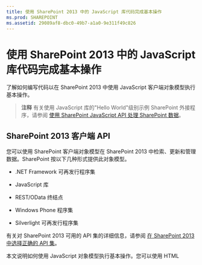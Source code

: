```yaml
---
title: 使用 SharePoint 2013 中的 JavaScript 库代码完成基本操作
ms.prod: SHAREPOINT
ms.assetid: 29089af8-dbc0-49b7-a1a0-9e311f49c826
---
```



# 使用 SharePoint 2013 中的 JavaScript 库代码完成基本操作
了解如何编写代码以在 SharePoint 2013 中使用 JavaScript 客户端对象模型执行基本操作。
> **注释**
> 有关使用 JavaScript 库的"Hello World"级别示例 SharePoint 外接程序，请参阅 [使用 SharePoint JavaScript API 处理 SharePoint 数据](use-the-sharepoint-javascript-apis-to-work-with-sharepoint-data.md)。 
  
    
    


## SharePoint 2013 客户端 API
<a name="ClientAPIs"> </a>

您可以使用 SharePoint 客户端对象模型在 SharePoint 2013 中检索、更新和管理数据。SharePoint 按以下几种形式提供此对象模型。
  
    
    

- .NET Framework 可再发行程序集
    
  
- JavaScript 库
    
  
- REST/OData 终结点
    
  
- Windows Phone 程序集
    
  
- Silverlight 可再发行程序集
    
  
有关对 SharePoint 2013 可用的 API 集的详细信息，请参阅 [在 SharePoint 2013 中选择正确的 API 集](http://msdn.microsoft.com/library/f36645da-77c5-47f1-a2ca-13d4b62b320d%28Office.15%29.aspx)。
  
    
    
本文说明如何使用 JavaScript 对象模型执行基本操作。您可以使用 HTML <script> 标记添加对此对象模型的引用。有关如何使用其他客户端 API 的信息，请参阅：
  
    
    

-  [使用 SharePoint 2013 客户端库代码完成基本操作](complete-basic-operations-using-sharepoint-2013-client-library-code.md)
    
  
-  [使用 SharePoint 2013 REST 终结点完成基本操作](complete-basic-operations-using-sharepoint-2013-rest-endpoints.md)
    
  
-  [构建访问 SharePoint 2013 的 Windows Phone 应用程序](http://msdn.microsoft.com/library/36681335-f772-4499-8445-f94481bc18e7%28Office.15%29.aspx)
    
  
-  [使用 Silverlight 对象模型](http://msdn.microsoft.com/library/cea7829d-f360-4052-8b76-91d90bcefd2a%28Office.15%29.aspx)
    
  

## 在 SharePoint 2013 中使用 JavaScript 客户端对象模型执行基本任务
<a name="BasicOps_SPJSOMOps"> </a>

以下几节说明了可以编程方式完成的任务，还包括演示这些操作的 JavaScript 代码示例。
  
    
    
在创建云托管的加载项时，您可以使用 HTML <script> 标记添加对此对象模型的引用。建议您引用主机 Web，因为并不是云托管的加载项中的每个方案中都包含加载项 Web。如果使用 **{StandardTokens}** 令牌，则可以从 _SPHostUrl_ 查询字符串参数检索主机 Web URL。如果使用 **{HostUrl}** 令牌，则还可以使用自定义的查询字符串参数。在获得主机 Web URL 后，您必须使用 JavaScript 代码动态创建对此对象模型的引用。
  
    
    
以下代码示例执行下列任务来添加对 JavaScript 对象模型的引用：
  
    
    

- 引用 Microsoft 内容交付网络 (CDN) 中的 AJAX 库。
    
  
- 引用 Microsoft CDN 中的 jQuery 库。
    
  
- 从查询字符串中提取主机 Web URL。
    
  
- 通过在 jQuery 中使用 **getScript** 函数加载 SP.Runtime.js 和 SP.js 文件。加载这些文件后，您的程序便具有对 SharePoint JavaScript 对象模型的访问权。
    
  
- 继续 **execOperation** 函数中的流。
    
  



```

<script
    src="//ajax.aspnetcdn.com/ajax/4.0/1/MicrosoftAjax.js" 
    type="text/javascript">
</script>
<script
    type="text/javascript"
    src="//ajax.aspnetcdn.com/ajax/jQuery/jquery-1.7.2.min.js">
</script>
<script type="text/javascript">
    var hostweburl;

    // Load the required SharePoint libraries.
    $(document).ready(function () {

        // Get the URI decoded URLs.
        hostweburl =
            decodeURIComponent(
                getQueryStringParameter("SPHostUrl")
        );

        // The js files are in a URL in the form:
        // web_url/_layouts/15/resource_file
        var scriptbase = hostweburl + "/_layouts/15/";

        // Load the js files and continue to
        // the execOperation function.
        $.getScript(scriptbase + "SP.Runtime.js",
            function () {
                $.getScript(scriptbase + "SP.js", execOperation);
            }
        );
    });

    // Function to execute basic operations.
    function execOperation() {

        // Continue your program flow here.

    }

    // Function to retrieve a query string value.
    // For production purposes you may want to use
    // a library to handle the query string.
    function getQueryStringParameter(paramToRetrieve) {
        var params =
            document.URL.split("?")[1].split("&amp;");
        var strParams = "";
        for (var i = 0; i < params.length; i = i + 1) {
            var singleParam = params[i].split("=");
            if (singleParam[0] == paramToRetrieve)
                return singleParam[1];
        }
    }
</script>

```

在创建 SharePoint 托管的加载项时，您可以使用 HTML <script> 标记添加对此对象模型的引用。SharePoint 托管的加载项中的加载项 Web 允许您使用相对路径来引用使用 JavaScript 对象模型所需的文件。
  
    
    
以下标记执行下列任务来添加对 JavaScript 对象模型的引用：
  
    
    

- 引用 Microsoft CDN 中的 AJAX 库。
    
  
- 通过使用相对于加载项 Web 的 URL 引用 SP.Runtime.js 文件。
    
  
- 通过使用相对于加载项 Web 的 URL 引用 SP.js 文件。
    
  



```

<script
    src="//ajax.aspnetcdn.com/ajax/4.0/1/MicrosoftAjax.js" 
    type="text/javascript">
</script>
<script 
    type="text/javascript" 
    src="/_layouts/15/sp.runtime.js">
</script>
<script 
    type="text/javascript" 
    src="/_layouts/15/sp.js">
</script>
<script type="text/javascript">

    // Continue your program flow here.

</script>
```


## SharePoint 网站任务
<a name="BasicOps_SPWebTasks"> </a>

若要通过 JavaScript 使用网站，应首先使用 **ClientContext(serverRelativeUrl)** 构造函数并传递 URL 或 URI 以返回特定请求上下文。
  
    
    

### 检索网站的属性

使用 **ClientContext** 类的 web 属性指定位于指定上下文 URL 处的网站对象的属性。通过 **load(clientObject)** 方法加载网站对象，然后调用 **executeQueryAsync(succeededCallback, failedCallback)** 后，将会获取对该网站的所有属性的访问权限。下面的示例显示指定网站的标题和说明，尽管在加载网站对象和执行查询后返回的所有其他属性默认情况下都将变为可用。
  
    
    

```

function retrieveWebSite(siteUrl) {
    var clientContext = new SP.ClientContext(siteUrl);
    this.oWebsite = clientContext.get_web();

    clientContext.load(this.oWebsite);

    clientContext.executeQueryAsync(
        Function.createDelegate(this, this.onQuerySucceeded), 
        Function.createDelegate(this, this.onQueryFailed)
    );
}

function onQuerySucceeded(sender, args) {
    alert('Title: ' + this.oWebsite.get_title() + 
        ' Description: ' + this.oWebsite.get_description());
}
    
function onQueryFailed(sender, args) {
    alert('Request failed. ' + args.get_message() + 
        '\\n' + args.get_stackTrace());
}
```


### 仅检索网站的选定属性

若要减少客户端和服务器之间不必要的数据传输，可能需要仅返回网站对象的指定属性，而不是返回其所有属性。在这种情况下，可将 LINQ 查询或 lambda 表达式语法与 **load(clientObject)** 方法结合使用，以指定从服务器返回哪些属性。在下面的示例中，在调用 **executeQueryAsync(succeededCallback, failedCallback)** 之后，只有网站对象的标题和创建日期是可用的。
  
    
    

```

function retrieveWebSiteProperties(siteUrl) {
    var clientContext = new SP.ClientContext(siteUrl);
    this.oWebsite = clientContext.get_web();

    clientContext.load(this.oWebsite, 'Title', 'Created');

    clientContext.executeQueryAsync(
        Function.createDelegate(this, this.onQuerySucceeded), 
        Function.createDelegate(this, this.onQueryFailed)
    );
}

function onQuerySucceeded(sender, args) {
    alert('Title: ' + this.oWebsite.get_title() + 
        ' Created: ' + this.oWebsite.get_created());
}
    
function onQueryFailed(sender, args) {
    alert('Request failed. ' + args.get_message() + 
        '\\n' + args.get_stackTrace());
}
```


> **注释**
> 如果您尝试访问其他属性，则代码会因其他属性不可用而引发异常。 
  
    
    


### 对网站的属性进行写入

若要修改网站，可设置网站的属性并调用 **update()** 方法，这与服务器对象模型的工作方式相似。但在客户端对象模型中，必须调用 **executeQueryAsync(succeededCallback, failedCallback)** 来请求对您指定的所有命令进行批处理。下面的示例更改指定网站的标题和说明。
  
    
    

```

function updateWebSite(siteUrl) {
    var clientContext = new SP.ClientContext(siteUrl);
    this.oWebsite = clientContext.get_web();

    this.oWebsite.set_title('Updated Web Site');
    this.oWebsite.set_description('This is an updated Web site.');
    this.oWebsite.update();

    clientContext.load(this.oWebsite, 'Title', 'Description');

    clientContext.executeQueryAsync(
        Function.createDelegate(this, this.onQuerySucceeded), 
        Function.createDelegate(this, this.onQueryFailed)
    );
}

function onQuerySucceeded(sender, args) {
    alert('Title: ' + this.oWebsite.get_title() + 
        ' Description: ' + this.oWebsite.get_description());
}
    
function onQueryFailed(sender, args) {
    alert('Request failed. ' + args.get_message() + 
        '\\n' + args.get_stackTrace());
}
```


## SharePoint 列表任务
<a name="BasicOps_SPListTasks"> </a>

通过 JavaScript 使用列表对象与使用网站对象类似。首先使用 **ClientContext(serverRelativeUrl)** 构造函数并传递 URL 或 URI 以返回特定的请求上下文。然后，可以使用 **Web** 类的 **lists** 属性获取网站中列表的集合。
  
    
    

### 检索网站中所有列表的所有属性

若要返回网站的所有列表，可通过 **load(clientObject)** 方法加载列表集合，然后调用 **executeQueryAsync(succeededCallback, failedCallback)**。以下示例显示网站的 URL 以及创建列表的日期和时间。
  
    
    

```

function retrieveAllListProperties(siteUrl) {
    var clientContext = new SP.ClientContext(siteUrl);
    var oWebsite = clientContext.get_web();
    this.collList = oWebsite.get_lists();
    clientContext.load(collList);

    clientContext.executeQueryAsync(
        Function.createDelegate(this, this.onQuerySucceeded), 
        Function.createDelegate(this, this.onQueryFailed)
    );
}

function onQuerySucceeded() {
    var listInfo = '';
    var listEnumerator = collList.getEnumerator();

    while (listEnumerator.moveNext()) {
        var oList = listEnumerator.get_current();
        listInfo += 'Title: ' + oList.get_title() + ' Created: ' + 
            oList.get_created().toString() + '\\n';
    }
    alert(listInfo);
}

function onQueryFailed(sender, args) {
    alert('Request failed. ' + args.get_message() + 
        '\\n' + args.get_stackTrace());
}
```


### 只检索列表的指定属性

上面的示例返回网站中列表的所有属性。若要减少客户端和服务器之间不必要的数据传输，可以使用 LINQ 查询表达式指定要返回的属性。在 JavaScript 中，可以指定 **Include** 作为传递给 **load(clientObject)** 方法的查询字符串的一部分，以便指定要返回的属性。下面的示例使用该方法只返回集合中每个列表的标题和 ID。
  
    
    

```

function retrieveSpecificListProperties(siteUrl) {
    var clientContext = new SP.ClientContext(siteUrl);
    var oWebsite = clientContext.get_web();
    this.collList = oWebsite.get_lists();

    clientContext.load(collList, 'Include(Title, Id)');
    clientContext.executeQueryAsync(
        Function.createDelegate(this, this.onQuerySucceeded), 
        Function.createDelegate(this, this.onQueryFailed)
    );
}

function onQuerySucceeded() {
    var listInfo = '';
    var listEnumerator = collList.getEnumerator();

    while (listEnumerator.moveNext()) {
        var oList = listEnumerator.get_current();
        listInfo += 'Title: ' + oList.get_title() + 
            ' ID: ' + oList.get_id().toString() + '\\n';
    }
    alert(listInfo);
}

function onQueryFailed(sender, args) {
    alert('Request failed. ' + args.get_message() + 
        '\\n' + args.get_stackTrace());
}

```


### 在集合中存储检索到的列表

如以下示例所示，可以使用 **loadQuery(clientObjectCollection, exp)** 方法而不是 **load(clientObject)** 方法来在另一集合中存储返回值，而不是将其存储在 lists 属性中。
  
    
    

```

function retrieveSpecificListPropertiesToCollection(siteUrl) {
    var clientContext = new SP.ClientContext(siteUrl);
    var oWebsite = clientContext.get_web();
    var collList = oWebsite.get_lists();

    this.listInfoCollection = clientContext.loadQuery(collList, 'Include(Title, Id)');
    clientContext.executeQueryAsync(
        Function.createDelegate(this, this.onQuerySucceeded), 
        Function.createDelegate(this, this.onQueryFailed)
    );
}

function onQuerySucceeded() {
    var listInfo = '';

    for (var i = 0; i < this.listInfoCollection.length; i++) {
        var oList = this.listInfoCollection[i];
        listInfo += 'Title: ' + oList.get_title() + 
            ' ID: ' + oList.get_id().toString();
    }
    alert(listInfo.toString());
}

function onQueryFailed(sender, args) {
    alert('Request failed. ' + args.get_message() + 
        '\\n' + args.get_stackTrace());
}
```


### 向列表检索应用筛选器

如以下示例所示，可以将 **Include** 语句嵌套在 JavaScript 查询中，以返回列表及其字段的元数据。该示例返回网站中所有列表的所有字段，并显示其内部名称包含字符串"name"的所有字段的标题和内部名称。
  
    
    

```

function retrieveAllListsAllFields(siteUrl) {
    var clientContext = new SP.ClientContext(siteUrl);
    var oWebsite = clientContext.get_web();
    var collList = oWebsite.get_lists();

    this.listInfoArray = clientContext.loadQuery(collList, 
        'Include(Title,Fields.Include(Title,InternalName))');

    clientContext.executeQueryAsync(
        Function.createDelegate(this, this.onQuerySucceeded), 
        Function.createDelegate(this, this._onQueryFailed)
    );
}

function onQuerySucceeded() {
    var listInfo = '';

    for (var i = 0; i < this.listInfoArray.length; i++) {
        var oList = this.listInfoArray[i];
        var collField = oList.get_fields();
        var fieldEnumerator = collField.getEnumerator();
            
        while (fieldEnumerator.moveNext()) {
            var oField = fieldEnumerator.get_current();
            var regEx = new RegExp('name', 'ig');
            
            if (regEx.test(oField.get_internalName())) {
                listInfo += '\\nList: ' + oList.get_title() + 
                    '\\n\\tField Title: ' + oField.get_title() + 
                    '\\n\\tField Name: ' + oField.get_internalName();
            }
        }
    }
    alert(listInfo);
}

function onQueryFailed(sender, args) {
    alert('Request failed. ' + args.get_message() + 
        '\\n' + args.get_stackTrace());
}

```


## 创建、更新和删除列表
<a name="BasicOps_SPListCRUD"> </a>

通过客户端对象模型创建、更新和删除列表与使用 .NET 客户端对象模型执行这些任务的方式类似，只是在调用 **executeQueryAsync(succeededCallback, failedCallback)** 函数之前，客户端操作不会完成。
  
    
    

### 创建和更新列表

若要使用 JavaScript 创建列表对象，请使用 **ListCreationInformation** 对象定义其属性，然后将该对象传递给 **ListCollection** 对象的 **add(parameters)** 函数。以下示例创建一个新公告列表。
  
    
    

```

function createList(siteUrl) {
    var clientContext = new SP.ClientContext(siteUrl);
    var oWebsite = clientContext.get_web();
    
    var listCreationInfo = new SP.ListCreationInformation();
    listCreationInfo.set_title('My Announcements List');
    listCreationInfo.set_templateType(SP.ListTemplateType.announcements);

    this.oList = oWebsite.get_lists().add(listCreationInfo);

    clientContext.load(oList);
    clientContext.executeQueryAsync(
        Function.createDelegate(this, this.onQuerySucceeded), 
        Function.createDelegate(this, this.onQueryFailed)
    );
}

function onQuerySucceeded() {
    var result = oList.get_title() + ' created.';
    alert(result);
}

function onQueryFailed(sender, args) {
    alert('Request failed. ' + args.get_message() + 
        '\\n' + args.get_stackTrace());
}
```

如果在创建列表后需要更新该列表，可以在调用 **executeQueryAsync(succeededCallback, failedCallback)** 之前设置列表属性并调用 **update()** 函数，下面显示对上一示例所做的修改。
  
    
    



```

.
.
.
.
this.oList = oWebsite.get_lists().add(listCreationInfo);

oList.set_description('New Announcements List');
oList.update();

clientContext.load(oList);
clientContext.executeQueryAsync(
    Function.createDelegate(this, this.onQuerySucceeded), 
    Function.createDelegate(this, this.onQueryFailed)
);
```


### 向列表中添加字段

使用 **FieldCollection** 对象的 **add(field)** 或 **addFieldAsXml(schemaXml, addToDefaultView, options)** 函数向列表的字段集合中添加字段。以下示例创建一个字段，然后在调用 **executeQueryAsync(succeededCallback, failedCallback)** 之前更新该字段。
  
    
    

```

function addFieldToList(siteUrl) {
    var clientContext = new SP.ClientContext(siteUrl);

    var oList = clientContext.get_web().get_lists().getByTitle('Announcements');
    this.oField = oList.get_fields().addFieldAsXml(
        '<Field DisplayName=\\'MyField\\' Type=\\'Number\\' />', 
        true, 
        SP.AddFieldOptions.defaultValue
    );

    var fieldNumber = clientContext.castTo(oField,SP.FieldNumber);
    fieldNumber.set_maximumValue(100);
    fieldNumber.set_minimumValue(35);
    fieldNumber.update();

    clientContext.load(oField);
    clientContext.executeQueryAsync(
        Function.createDelegate(this, this.onQuerySucceeded), 
        Function.createDelegate(this, this.onQueryFailed)
    );
}

function onQuerySucceeded() {
    var result = oField.get_title() + ' added.';
    alert(result);
}

function onQueryFailed(sender, args) {
    alert('Request failed. ' + args.get_message() + 
        '\\n' + args.get_stackTrace());
}
```


### 删除列表

若要删除列表，请调用列表对象的 **deleteObject()** 函数，如下面的示例所示。
  
    
    

```

function deleteList(siteUrl) {
    var clientContext = new SP.ClientContext(siteUrl);
    var oWebsite = clientContext.get_web();
    this.listTitle = 'My Announcements List';

    this.oList = oWebsite.get_lists().getByTitle(listTitle);
    oList.deleteObject();

    clientContext.executeQueryAsync(
        Function.createDelegate(this, this.onQuerySucceeded), 
        Function.createDelegate(this, this.onQueryFailed)
    );
}

function onQuerySucceeded() {
    var result = listTitle + ' deleted.';
    alert(result);
}

function onQueryFailed(sender, args) {
    alert('Request failed. ' + args.get_message() + 
        '\\n' + args.get_stackTrace());
}
```


## 创建、更新和删除文件夹
<a name="BasicOps_FolderTasks"> </a>

可以使用 JavaScript 对象模型，通过操作文件夹来组织您的内容。以下各节说明如何对文件夹执行基本操作。
  
    
    

### 在文档库中创建文件夹

若要创建文件夹，请使用 **ListItemCreationInformation** 对象，将基础对象类型设置为 **SP.FileSystemObjectType.folder**，并将其作为参数传递给 **List** 对象的 **addItem(parameters)** 函数。设置此方法返回的列表项对象的属性，然后调用 **update()** 函数，如以下示例所示。
  
    
    

```

function createFolder(resultpanel) {
    var clientContext;
    var oWebsite;
    var oList;
    var itemCreateInfo;

    clientContext = new SP.ClientContext.get_current();
    oWebsite = clientContext.get_web();
    oList = oWebsite.get_lists().getByTitle("Shared Documents");

    itemCreateInfo = new SP.ListItemCreationInformation();
    itemCreateInfo.set_underlyingObjectType(SP.FileSystemObjectType.folder);
    itemCreateInfo.set_leafName("My new folder!");
    this.oListItem = oList.addItem(itemCreateInfo);
    this.oListItem.set_item("Title", "My new folder!");
    this.oListItem.update();

    clientContext.load(this.oListItem);
    clientContext.executeQueryAsync(
        Function.createDelegate(this, successHandler),
        Function.createDelegate(this, errorHandler)
    );

    function successHandler() {
        resultpanel.innerHTML = "Go to the " +
            "<a href='../Lists/Shared Documents'>document library</a> " +
            "to see your new folder.";
    }

    function errorHandler() {
        resultpanel.innerHTML =
            "Request failed: " + arguments[1].get_message();
    }
}
```


### 在文档库中更新文件夹

若要更新文件夹名称，可以写入 **FileLeafRef** 属性并调用 **update()** 函数，以使更改在您调用 **executeQueryAsync** 方法时生效。
  
    
    

```

function updateFolder(resultpanel) {
    var clientContext;
    var oWebsite;
    var oList;

    clientContext = new SP.ClientContext.get_current();
    oWebsite = clientContext.get_web();
    oList = oWebsite.get_lists().getByTitle("Shared Documents");

    this.oListItem = oList.getItemById(1);
    this.oListItem.set_item("FileLeafRef", "My updated folder");
    this.oListItem.update();

    clientContext.load(this.oListItem);
    clientContext.executeQueryAsync(
        Function.createDelegate(this, successHandler),
        Function.createDelegate(this, errorHandler)
    );

    function successHandler() {
        resultpanel.innerHTML = "Go to the " +
            "<a href='../Lists/Shared Documents'>document library</a> " +
            "to see your updated folder.";
    }

    function errorHandler() {
        resultpanel.innerHTML = "Request failed: " + arguments[1].get_message();
    }
}
```


### 从文档库中删除文件夹

若要删除某文件夹，请对对象调用 **deleteObject()** 函数。下面的示例使用 **getFolderByServerRelativeUrl** 方法从文档库中检索该文件夹，然后删除该项。
  
    
    

```

function deleteFolder(resultpanel) {
    var clientContext;
    var oWebsite;
    var folderUrl;

    clientContext = new SP.ClientContext.get_current();
    oWebsite = clientContext.get_web();

    clientContext.load(oWebsite);
    clientContext.executeQueryAsync(function () {
        folderUrl = oWebsite.get_serverRelativeUrl() + "/Lists/Shared Documents/Folder1";
        this.folderToDelete = oWebsite.getFolderByServerRelativeUrl(folderUrl);
        this.folderToDelete.deleteObject();

        clientContext.executeQueryAsync(
            Function.createDelegate(this, successHandler),
            Function.createDelegate(this, errorHandler)
        );
    }, errorHandler);

    function successHandler() {
        resultpanel.innerHTML = "Go to the " +
            "<a href='../Lists/Shared Documents'>document library</a> " +
            "to make sure the folder is no longer there.";
    }

    function errorHandler() {
        resultpanel.innerHTML = "Request failed: " + arguments[1].get_message();
    }
}
```


## 创建、读取、更新和删除文件
<a name="BasicOps_FileTasks"> </a>

可以使用 JavaScript 对象模型操作文件。以下各节说明如何对文件执行基本操作。
  
    
    

> **注释**
> 只能使用 JavaScript 对象模型处理最大 1.5 MB 的文件。若要上载更大文件，请使用 REST（代表性状态传输）。有关详细信息，请参阅 [](complete-basic-operations-using-sharepoint-2013-rest-endpoints.md#LargeFiles)。 
  
    
    


### 在文档库中创建文件

若要创建文件，请使用 **FileCreationInformation** 对象，设置 URL 属性，并追加内容作为 base64 编码的字节数组，如以下示例所示。
  
    
    

```

function createFile(resultpanel) {
    var clientContext;
    var oWebsite;
    var oList;
    var fileCreateInfo;
    var fileContent;

    clientContext = new SP.ClientContext.get_current();
    oWebsite = clientContext.get_web();
    oList = oWebsite.get_lists().getByTitle("Shared Documents");

    fileCreateInfo = new SP.FileCreationInformation();
    fileCreateInfo.set_url("my new file.txt");
    fileCreateInfo.set_content(new SP.Base64EncodedByteArray());
    fileContent = "The content of my new file";

    for (var i = 0; i < fileContent.length; i++) {
        
        fileCreateInfo.get_content().append(fileContent.charCodeAt(i));
    }

    this.newFile = oList.get_rootFolder().get_files().add(fileCreateInfo);

    clientContext.load(this.newFile);
    clientContext.executeQueryAsync(
        Function.createDelegate(this, successHandler),
        Function.createDelegate(this, errorHandler)
    );

    function successHandler() {
        resultpanel.innerHTML =
            "Go to the " +
            "<a href='../Lists/Shared Documents'>document library</a> " +
            "to see your new file.";
    }

    function errorHandler() {
        resultpanel.innerHTML = "Request failed: " + arguments[1].get_message();
    }
}
```


### 在文档库中读取文件

若要读取某文件的内容，请对该文件的 URL 执行 **GET** 操作，如以下示例所示。
  
    
    

```

function readFile(resultpanel) {
    var clientContext;
    var oWebsite;
    var fileUrl;

    clientContext = new SP.ClientContext.get_current();
    oWebsite = clientContext.get_web();

    clientContext.load(oWebsite);
    clientContext.executeQueryAsync(function () {
        fileUrl = oWebsite.get_serverRelativeUrl() +
            "/Lists/Shared Documents/TextFile1.txt";
        $.ajax({
            url: fileUrl,
            type: "GET"
        })
            .done(Function.createDelegate(this, successHandler))
            .error(Function.createDelegate(this, errorHandler));
    }, errorHandler);

    function successHandler(data) {
        resultpanel.innerHTML =
            "The content of file \\"TextFile1.txt\\": " + data
    }

    function errorHandler() {
        resultpanel.innerHTML =
            "Request failed: " + arguments[2];
    }
}
```


### 在文档库中更新文件

若要更新文件的内容，可以使用 **FileCreationInformation** 对象，并使用 **set_overwrite()** 方法将 overwrite 属性设置为 true，如以下示例所示。
  
    
    

```

function updateFile(resultpanel) {
    var clientContext;
    var oWebsite;
    var oList;
    var fileCreateInfo;
    var fileContent;

    clientContext = new SP.ClientContext.get_current();
    oWebsite = clientContext.get_web();
    oList = oWebsite.get_lists().getByTitle("Shared Documents");

    fileCreateInfo = new SP.FileCreationInformation();
    fileCreateInfo.set_url("TextFile1.txt");
    fileCreateInfo.set_content(new SP.Base64EncodedByteArray());
    fileCreateInfo.set_overwrite(true);
    fileContent = "The updated content of my file";

    for (var i = 0; i < fileContent.length; i++) {

        fileCreateInfo.get_content().append(fileContent.charCodeAt(i));
    }

    this.existingFile = oList.get_rootFolder().get_files().add(fileCreateInfo);

    clientContext.load(this.existingFile);
    clientContext.executeQueryAsync(
        Function.createDelegate(this, successHandler),
        Function.createDelegate(this, errorHandler)
    );

    function successHandler() {
        resultpanel.innerHTML =
            "Go to the " +
            "<a href='../Lists/Shared Documents'>document library</a> " +
            "to see the updated \\"TextFile1.txt\\" file.";
    }

    function errorHandler() {
        resultpanel.innerHTML =
            "Request failed: " + arguments[1].get_message();
    }
}
```


### 从文档库中删除文件

若要删除某文件，请对对象调用 **deleteObject()** 函数。下面的示例使用 **getFileByServerRelativeUrl** 方法从文档库中检索该文件，然后删除该项。
  
    
    

```

function deleteFile(resultpanel) {
    var clientContext;
    var oWebsite;
    var fileUrl;

    clientContext = new SP.ClientContext.get_current();
    oWebsite = clientContext.get_web();

    clientContext.load(oWebsite);
    clientContext.executeQueryAsync(function () {
        fileUrl = oWebsite.get_serverRelativeUrl() +
            "/Lists/Shared Documents/TextFile1.txt";
        this.fileToDelete = oWebsite.getFileByServerRelativeUrl(fileUrl);
        this.fileToDelete.deleteObject();

        clientContext.executeQueryAsync(
            Function.createDelegate(this, successHandler),
            Function.createDelegate(this, errorHandler)
        );
    }, errorHandler);

    function successHandler() {
        resultpanel.innerHTML =
            "Go to the " +
            "<a href='../Lists/Shared Documents'>document library</a> " +
            "to confirm that the \\"TextFile1.txt\\" file has been deleted.";
    }

    function errorHandler() {
        resultpanel.innerHTML = "Request failed: " + arguments[1].get_message();
    }
}
```


## SharePoint 列表项任务
<a name="BasicOps_SPListItemTasks"> </a>

若要使用 JavaScript 返回列表项，可使用 **getItemById(id)** 函数返回单个项，也可使用 **getItems(query)** 函数返回多个项。然后使用 **load(clientObject)** 函数获取代表这些项的列表项对象。
  
    
    

### 从列表检索项

可以使用 **getItems(query)** 函数定义协作应用程序标记语言 (CAML) 查询，以指定要返回哪些项。您可以传递一个未定义的 **CamlQuery** 对象以返回列表中的所有项，也可以使用 **set_viewXml** 函数定义一个 CAML 查询并返回符合特定条件的项。以下示例显示 Announcements 列表中前 100 项的 ID 以及 Title 和 Body 列值，从集合 ID 大于 10 的列表项开始。
  
    
    

```

function retrieveListItems(siteUrl) {
    var clientContext = new SP.ClientContext(siteUrl);
    var oList = clientContext.get_web().get_lists().getByTitle('Announcements');
        
    var camlQuery = new SP.CamlQuery();
    camlQuery.set_viewXml(
        '<View><Query><Where><Geq><FieldRef Name=\\'ID\\'/>' + 
        '<Value Type=\\'Number\\'>1</Value></Geq></Where></Query>' + 
        '<RowLimit>10</RowLimit></View>'
    );
    this.collListItem = oList.getItems(camlQuery);
        
    clientContext.load(collListItem);
    clientContext.executeQueryAsync(
        Function.createDelegate(this, this.onQuerySucceeded), 
        Function.createDelegate(this, this.onQueryFailed)
    ); 
}

function onQuerySucceeded(sender, args) {
    var listItemInfo = '';
    var listItemEnumerator = collListItem.getEnumerator();
        
    while (listItemEnumerator.moveNext()) {
        var oListItem = listItemEnumerator.get_current();
        listItemInfo += '\\nID: ' + oListItem.get_id() + 
            '\\nTitle: ' + oListItem.get_item('Title') + 
            '\\nBody: ' + oListItem.get_item('Body');
    }

    alert(listItemInfo.toString());
}

function onQueryFailed(sender, args) {
    alert('Request failed. ' + args.get_message() + 
        '\\n' + args.get_stackTrace());
}
```


### 使用 Include 方法访问 ListItem 对象的属性

在返回列表项时， **ListItem** 对象的以下四个属性默认情况下不可用： **displayName**、 **effectiveBasePermissions**、 **hasUniqueRoleAssignments** 和 **roleAssignments**。如果您尝试访问其中一个属性，上面的示例将返回 **PropertyOrFieldNotInitializedException**。若要访问这些属性，请将 **Include** 方法用作查询字符串的一部分，如以下示例中所示。
  
    
    

> **注释**
> 当您使用 LINQ 针对客户端对象模型创建查询时，需使用  [LINQ to Objects](http://msdn.microsoft.com/library/bb397919) 而不是 [LINQ to SharePoint](http://msdn.microsoft.com/library/ee535491) 提供程序，只有在对服务器对象模型编写代码时，才能使用 LINQ to SharePoint 提供程序。
  
    
    


```

function retrieveListItemsInclude(siteUrl) {
    var clientContext = new SP.ClientContext(siteUrl);
    var oList = clientContext.get_web().get_lists().getByTitle('Announcements');

    var camlQuery = new SP.CamlQuery();
    camlQuery.set_viewXml('<View><RowLimit>100</RowLimit></View>');
    this.collListItem = oList.getItems(camlQuery);

    clientContext.load(
        collListItem, 
        'Include(Id, DisplayName, HasUniqueRoleAssignments)'
    );
    clientContext.executeQueryAsync(
        Function.createDelegate(this, this.onQuerySucceeded), 
        Function.createDelegate(this, this.onQueryFailed)
    );
}

function onQuerySucceeded(sender, args) {
    var listItemInfo = '';
    var listItemEnumerator = collListItem.getEnumerator();
        
    while (listItemEnumerator.moveNext()) {
        var oListItem = listItemEnumerator.get_current();
        listItemInfo += '\\nID: ' + oListItem.get_id() + 
            '\\nDisplay name: ' + oListItem.get_displayName() + 
            '\\nUnique role assignments: ' + 
            oListItem.get_hasUniqueRoleAssignments();
    }

    alert(listItemInfo.toString());
}

function onQueryFailed(sender, args) {
    alert('Request failed. ' + args.get_message() + 
        '\\n' + args.get_stackTrace());
}

```

因为该示例使用 **Include**，所以在执行查询后，只有指定的属性可用。因此，如果您尝试访问其他未指定的属性，将会收到 **PropertyOrFieldNotInitializedException**。此外，如果您尝试使用 **get_contentType** 或 **get_parentList** 等函数访问包含对象的属性，也会收到该错误。
  
    
    

### 对检索项的限制

SharePoint Foundation 2010 中 JavaScript 对象模型的 **loadQuery(clientObjectCollection, exp)** 方法不支持托管对象模型使用的 LINQ 方法和操作。
  
    
    

## 创建、更新和删除列表项
<a name="BasicOps_SPListItemCRUD"> </a>

通过客户端对象模型对列表项执行创建、更新或删除操作与通过服务器对象模型执行这些操作的方式类似。您可以创建列表项对象，设置其属性，然后更新该对象。若要修改或删除列表项对象，可使用 **ListItemCollection** 对象的 **getById(id)** 函数返回该对象，然后对该方法返回的对象设置属性并调用更新，或者调用对象自己的删除方法。与服务器对象模型不同，只有调用 **to executeQueryAsync(succeededCallback, failedCallback)** 才能终止客户端对象模型中的这些操作，从而使所做更改在服务器上生效。
  
    
    

### 创建列表项

若要创建列表项，可以创建一个 **ListItemCreationInformation** 对象，设置其属性，并将其作为参数传递给 **List** 对象的 **addItem(parameters)** 函数。设置此方法返回的列表项对象的属性，然后调用 **update()** 函数，如以下示例所示。
  
    
    

```

function createListItem(siteUrl) {
    var clientContext = new SP.ClientContext(siteUrl);
    var oList = clientContext.get_web().get_lists().getByTitle('Announcements');
        
    var itemCreateInfo = new SP.ListItemCreationInformation();
    this.oListItem = oList.addItem(itemCreateInfo);
    oListItem.set_item('Title', 'My New Item!');
    oListItem.set_item('Body', 'Hello World!');
    oListItem.update();

    clientContext.load(oListItem);
    clientContext.executeQueryAsync(
        Function.createDelegate(this, this.onQuerySucceeded), 
        Function.createDelegate(this, this.onQueryFailed)
    );
}

function onQuerySucceeded() {
    alert('Item created: ' + oListItem.get_id());
}

function onQueryFailed(sender, args) {
    alert('Request failed. ' + args.get_message() + 
        '\\n' + args.get_stackTrace());
}
```


### 更新列表项

若要设置大多数列表项属性，可以使用列索引器进行工作分配，然后调用 **update()** 函数，以使所做更改在调用 **executeQueryAsync(succeededCallback, failedCallback)** 时生效。下面的示例设置 Announcements 列表中第三项的标题。
  
    
    

```

function updateListItem(siteUrl) {
    var clientContext = new SP.ClientContext(siteUrl);
    var oList = clientContext.get_web().get_lists().getByTitle('Announcements');

    this.oListItem = oList.getItemById(3);
    oListItem.set_item('Title', 'My Updated Title');
    oListItem.update();

    clientContext.executeQueryAsync(
        Function.createDelegate(this, this.onQuerySucceeded), 
        Function.createDelegate(this, this.onQueryFailed)
    );
}

function onQuerySucceeded() {
    alert('Item updated!');
}

function onQueryFailed(sender, args) {
    alert('Request failed. ' + args.get_message() + 
        '\\n' + args.get_stackTrace());
}
```


### 删除列表项

若要删除列表项，请对该对象调用 **deleteObject()** 函数。下面的示例使用 **getItemById(id)** 函数返回列表中的第二项，然后删除该项。SharePoint 保留集合中项的整数 ID，即使这些项已被删除。这样一来，列表中的第二个项可能将整数 2 用作其标识符。如果对不存在的项调用 **deleteObject()** 函数，将返回 **ServerException**。
  
    
    

```

function deleteListItem(siteUrl) {
    this.itemId = 2;
    var clientContext = new SP.ClientContext(siteUrl);
    var oList = clientContext.get_web().get_lists().getByTitle('Announcements');
    this.oListItem = oList.getItemById(itemId);
    oListItem.deleteObject();

    clientContext.executeQueryAsync(
        Function.createDelegate(this, this.onQuerySucceeded), 
        Function.createDelegate(this, this.onQueryFailed)
    );
}

function onQuerySucceeded() {
    alert('Item deleted: ' + itemId);
}

function onQueryFailed(sender, args) {
    alert('Request failed. ' + args.get_message() + 
        '\\n' + args.get_stackTrace());
}
```

例如，若要检索执行删除操作而产生的新项计数，请包含对 update() 方法的调用以刷新列表。此外，还必须先加载列表对象本身或列表对象的 **itemCount** 属性，然后才能执行查询。若要检索列表项的开始计数和结束计数，则必须执行两次查询并返回项计数两次，下面显示对上一示例所做的修改。
  
    
    



```

function deleteListItemDisplayCount(siteUrl) {
    this.clientContext = new SP.ClientContext(siteUrl);
    this.oList = clientContext.get_web().get_lists().getByTitle('Announcements');
    clientContext.load(oList);

    clientContext.executeQueryAsync(
        Function.createDelegate(this, this.deleteItem), 
        Function.createDelegate(this, this.onQueryFailed)
    );
}

function deleteItem() {
    this.itemId = 58;
    this.startCount = oList.get_itemCount();
    this.oListItem = oList.getItemById(itemId);
    oListItem.deleteObject();

    oList.update();
    clientContext.load(oList);
        
    clientContext.executeQueryAsync(
        Function.createDelegate(this, this.displayCount), 
        Function.createDelegate(this, this.onQueryFailed)
    );
}

function displayCount() {
    var endCount = oList.get_itemCount();
    var listItemInfo = 'Item deleted: ' + itemId + 
        '\\nStart Count: ' +  startCount + 
        ' End Count: ' + endCount;
        
    alert(listItemInfo)
}

function onQueryFailed(sender, args) {
    alert('Request failed. ' + args.get_message() + 
        '\\n' + args.get_stackTrace());
}
```


## 访问主机 Web 中的对象
<a name="BasicOps_AccessHostweb"> </a>

在开发加载项时，您可能需要访问主机 Web 来与其中的项进行交互。使用 **AppContextSite** 对象可引用主机 Web 或其他 SharePoint 网站，如以下示例所示。有关完整代码示例，请参阅 [使用跨域库获取主机 Web 标题 (JSOM)](http://code.msdn.microsoft.com/office/SharePoint-2013-Get-the-563f2a3d)。
  
    
    

```

function execCrossDomainRequest(appweburl, hostweburl) {
    // context: The ClientContext object provides access to
    //      the web and lists objects.
    // factory: Initialize the factory object with the
    //      add-in web URL.
    var context;
    var factory;
    var appContextSite;

    context = new SP.ClientContext(appweburl);
    factory = new SP.ProxyWebRequestExecutorFactory(appweburl);
    context.set_webRequestExecutorFactory(factory);
    appContextSite = new SP.AppContextSite(context, hostweburl);

    this.web = appContextSite.get_web();
    context.load(this.web);

    // Execute the query with all the previous 
    //  options and parameters.
    context.executeQueryAsync(
        Function.createDelegate(this, successHandler), 
        Function.createDelegate(this, errorHandler)
    );

    // Function to handle the success event.
    // Prints the host web's title to the page.
    function successHandler() {
        alert(this.web.get_title());
    }

    // Function to handle the error event.
    // Prints the error message to the page.
    function errorHandler(data, errorCode, errorMessage) {
        alert("Could not complete cross-domain call: " + errorMessage);
    }
}
```

前面的示例使用 SharePoint 2013 中的跨域库来访问主机 Web。有关详细信息，请参阅 [使用跨域库从外接程序访问 SharePoint 2013 数据](access-sharepoint-2013-data-from-add-ins-using-the-cross-domain-library.md)。
  
    
    

## 其他资源
<a name="BasicOps_AddRes"> </a>


-  [使用 SharePoint 2013 客户端库代码完成基本操作](complete-basic-operations-using-sharepoint-2013-client-library-code.md)
    
  
-  [使用 SharePoint 2013 REST 终结点完成基本操作](complete-basic-operations-using-sharepoint-2013-rest-endpoints.md)
    
  
-  [开发 SharePoint 外接程序](develop-sharepoint-add-ins.md)
    
  
-  [SharePoint 外接程序的安全数据访问和客户端对象模型](secure-data-access-and-client-object-models-for-sharepoint-add-ins.md)
    
  
-  [在 SharePoint 2013 中处理外部数据](work-with-external-data-in-sharepoint-2013.md)
    
  

